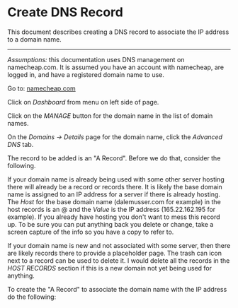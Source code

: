 # Create DNS Record

This document describes creating a DNS record to associate the IP address to a domain name.

---
*Assumptions:* this documentation uses DNS management on namecheap.com. It is assumed you have an account with namecheap, are logged in, and 
have a registered domain name to use.

Go to: [namecheap.com](https://www.namecheap.com/)

Click on *Dashboard* from menu on left side of page.

Click on the *MANAGE* button for the domain name in the list of domain names.

On the *Domains -> Details* page for the domain name, click the *Advanced DNS* tab.

The record to be added is an "A Record". Before we do that, consider the following. 

If your domain name is already being used with some other server hosting there will already be a record or records there. It is likely 
the base domain name is assigned to an IP address for a server if there is already hosting. The *Host* for the base domain name 
(dalemusser.com for example) in the host records is an @ and the *Value* is the IP address (165.22.162.195 for example). If you already 
have hosting you don't want to mess this record up. To be sure you can put anything back you delete or change, take a screen capture of 
the info so you have a copy to refer to.

If your domain name is new and not associated with some server, then there are likely records there to provide a placeholder page.
The trash can icon next to a record can be used to delete it. I would delete all the records in the *HOST RECORDS* section if this is
a new domain not yet being used for anything.

To create the "A Record" to associate the domain name with the IP address do the following:

* click *ADD NEW RECORD* below the list of records.
* select "A Record" from the list that pops up.
* in the *Host* field enter:
  * @ if you are using the base domain name (dalemusser.com for example)
  * use the subdomain name if you want a subdomain of the base domain name (nodeapp for nodeapp.dalemusser.com) 
  * set the *Value* to the IP address
  * set TTL to Automatic
* click the green checkbox at the right end of the record to create it

Once you have the DNS record set up and the information has propogated, you can either use the domain name or the IP address when you ssh or use a web 
browser to connect to the server.

After creating it, the record is available to the domain name server. It may, though, take time for the record to be generally available.
If you change DNS records, the changes may take time to propogate and the browser may cache a previous lookup. So, if a domain name is not being
directed to the IP address correctly it may take more time or you may way to clear the browser and restart it.

You can use the ```dig <domain-name>``` at the command line to see what DNS records are associated with a domain. In the following, *dalemusser.com*
has an "A Record" associating it with the IP address of 165.22.162.195.

```
musserda@CEDUC-PT4N2J09RL ~ % dig dalemusser.com

; <<>> DiG 9.10.6 <<>> dalemusser.com
;; global options: +cmd
;; Got answer:
;; ->>HEADER<<- opcode: QUERY, status: NOERROR, id: 48238
;; flags: qr rd ra; QUERY: 1, ANSWER: 1, AUTHORITY: 0, ADDITIONAL: 1

;; OPT PSEUDOSECTION:
; EDNS: version: 0, flags:; udp: 512
;; QUESTION SECTION:
;dalemusser.com.			IN	A

;; ANSWER SECTION:
dalemusser.com.		1034	IN	A	165.22.162.195

;; Query time: 89 msec
;; SERVER: 75.75.75.75#53(75.75.75.75)
;; WHEN: Sun Jan 22 16:38:40 PST 2023
;; MSG SIZE  rcvd: 59

```

<https://dalemusser.com>
<https://165.22.162.195>


